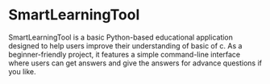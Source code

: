 # SmartLearningTool
SmartLearningTool is a basic Python-based educational application designed to help users improve their understanding of basic of c. As a beginner-friendly project, it features a simple command-line interface where users can get answers and give the answers for advance questions if you like. 
